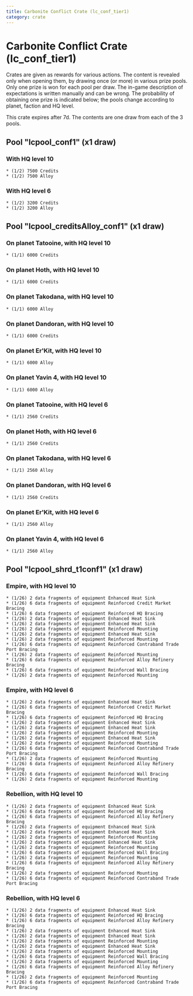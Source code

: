 ```yaml
---
title: Carbonite Conflict Crate (lc_conf_tier1)
category: crate
---
```


# Carbonite Conflict Crate (lc_conf_tier1)

Crates are given as rewards for various actions. The content is revealed only when opening them, by drawing once (or more) in various prize pools. Only one prize is won for each pool per draw. The in-game description of expectations is written manually and can be wrong. The probability of obtaining one prize is indicated below; the pools change according to planet, faction and HQ level.

This crate expires after 7d. The contents are one draw from each of the 3 pools.

## Pool "lcpool_conf1" (x1 draw)

### With HQ level 10

    * (1/2) 7500 Credits
    * (1/2) 7500 Alloy

### With HQ level 6

    * (1/2) 3200 Credits
    * (1/2) 3200 Alloy

## Pool "lcpool_creditsAlloy_conf1" (x1 draw)

### On planet Tatooine, with HQ level 10

    * (1/1) 6000 Credits

### On planet Hoth, with HQ level 10

    * (1/1) 6000 Credits

### On planet Takodana, with HQ level 10

    * (1/1) 6000 Alloy

### On planet Dandoran, with HQ level 10

    * (1/1) 6000 Credits

### On planet Er'Kit, with HQ level 10

    * (1/1) 6000 Alloy

### On planet Yavin 4, with HQ level 10

    * (1/1) 6000 Alloy

### On planet Tatooine, with HQ level 6

    * (1/1) 2560 Credits

### On planet Hoth, with HQ level 6

    * (1/1) 2560 Credits

### On planet Takodana, with HQ level 6

    * (1/1) 2560 Alloy

### On planet Dandoran, with HQ level 6

    * (1/1) 2560 Credits

### On planet Er'Kit, with HQ level 6

    * (1/1) 2560 Alloy

### On planet Yavin 4, with HQ level 6

    * (1/1) 2560 Alloy

## Pool "lcpool_shrd_t1conf1" (x1 draw)

### Empire, with HQ level 10

    * (1/26) 2 data fragments of equipment Enhanced Heat Sink
    * (1/26) 6 data fragments of equipment Reinforced Credit Market Bracing
    * (1/26) 6 data fragments of equipment Reinforced HQ Bracing
    * (1/26) 2 data fragments of equipment Enhanced Heat Sink
    * (1/26) 2 data fragments of equipment Enhanced Heat Sink
    * (1/26) 2 data fragments of equipment Reinforced Mounting
    * (1/26) 2 data fragments of equipment Enhanced Heat Sink
    * (1/26) 2 data fragments of equipment Reinforced Mounting
    * (1/26) 6 data fragments of equipment Reinforced Contraband Trade Port Bracing
    * (1/26) 2 data fragments of equipment Reinforced Mounting
    * (1/26) 6 data fragments of equipment Reinforced Alloy Refinery Bracing
    * (1/26) 6 data fragments of equipment Reinforced Wall Bracing
    * (1/26) 2 data fragments of equipment Reinforced Mounting

### Empire, with HQ level 6

    * (1/26) 2 data fragments of equipment Enhanced Heat Sink
    * (1/26) 6 data fragments of equipment Reinforced Credit Market Bracing
    * (1/26) 6 data fragments of equipment Reinforced HQ Bracing
    * (1/26) 2 data fragments of equipment Enhanced Heat Sink
    * (1/26) 2 data fragments of equipment Enhanced Heat Sink
    * (1/26) 2 data fragments of equipment Reinforced Mounting
    * (1/26) 2 data fragments of equipment Enhanced Heat Sink
    * (1/26) 2 data fragments of equipment Reinforced Mounting
    * (1/26) 6 data fragments of equipment Reinforced Contraband Trade Port Bracing
    * (1/26) 2 data fragments of equipment Reinforced Mounting
    * (1/26) 6 data fragments of equipment Reinforced Alloy Refinery Bracing
    * (1/26) 6 data fragments of equipment Reinforced Wall Bracing
    * (1/26) 2 data fragments of equipment Reinforced Mounting

### Rebellion, with HQ level 10

    * (1/26) 2 data fragments of equipment Enhanced Heat Sink
    * (1/26) 6 data fragments of equipment Reinforced HQ Bracing
    * (1/26) 6 data fragments of equipment Reinforced Alloy Refinery Bracing
    * (1/26) 2 data fragments of equipment Enhanced Heat Sink
    * (1/26) 2 data fragments of equipment Enhanced Heat Sink
    * (1/26) 2 data fragments of equipment Reinforced Mounting
    * (1/26) 2 data fragments of equipment Enhanced Heat Sink
    * (1/26) 2 data fragments of equipment Reinforced Mounting
    * (1/26) 6 data fragments of equipment Reinforced Wall Bracing
    * (1/26) 2 data fragments of equipment Reinforced Mounting
    * (1/26) 6 data fragments of equipment Reinforced Alloy Refinery Bracing
    * (1/26) 2 data fragments of equipment Reinforced Mounting
    * (1/26) 6 data fragments of equipment Reinforced Contraband Trade Port Bracing

### Rebellion, with HQ level 6

    * (1/26) 2 data fragments of equipment Enhanced Heat Sink
    * (1/26) 6 data fragments of equipment Reinforced HQ Bracing
    * (1/26) 6 data fragments of equipment Reinforced Alloy Refinery Bracing
    * (1/26) 2 data fragments of equipment Enhanced Heat Sink
    * (1/26) 2 data fragments of equipment Enhanced Heat Sink
    * (1/26) 2 data fragments of equipment Reinforced Mounting
    * (1/26) 2 data fragments of equipment Enhanced Heat Sink
    * (1/26) 2 data fragments of equipment Reinforced Mounting
    * (1/26) 6 data fragments of equipment Reinforced Wall Bracing
    * (1/26) 2 data fragments of equipment Reinforced Mounting
    * (1/26) 6 data fragments of equipment Reinforced Alloy Refinery Bracing
    * (1/26) 2 data fragments of equipment Reinforced Mounting
    * (1/26) 6 data fragments of equipment Reinforced Contraband Trade Port Bracing